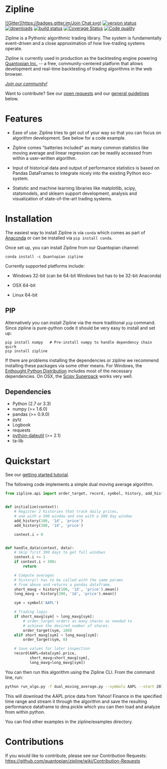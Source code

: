 Zipline
=======
[![Gitter](https://badges.gitter.im/Join Chat.svg)](https://gitter.im/quantopian/zipline?utm_source=badge&utm_medium=badge&utm_campaign=pr-badge&utm_content=badge)
[![version status](https://pypip.in/v/zipline/badge.png)](https://pypi.python.org/pypi/zipline)
[![downloads](https://pypip.in/d/zipline/badge.png)](https://pypi.python.org/pypi/zipline)
[![build status](https://travis-ci.org/quantopian/zipline.png?branch=master)](https://travis-ci.org/quantopian/zipline)
[![Coverage Status](https://coveralls.io/repos/quantopian/zipline/badge.png)](https://coveralls.io/r/quantopian/zipline)
[![Code quality](https://scrutinizer-ci.com/g/quantopian/zipline/badges/quality-score.png?b=master)](https://scrutinizer-ci.com/g/quantopian/zipline/)

Zipline is a Pythonic algorithmic trading library.  The system is
fundamentally event-driven and a close approximation of how
live-trading systems operate.

Zipline is currently used in production as the backtesting engine
powering [Quantopian Inc.](https://www.quantopian.com) -- a free,
community-centered platform that allows development and real-time
backtesting of trading algorithms in the web browser.

[*Join our community!*](https://groups.google.com/forum/#!forum/zipline)

Want to contribute? See our [open requests](https://github.com/quantopian/zipline/wiki/Contribution-Requests)
and our [general guidelines](https://github.com/quantopian/zipline#contributions) below.

Features
========

* Ease of use: Zipline tries to get out of your way so that you can
focus on algorithm development. See below for a code example.

* Zipline comes "batteries included" as many common statistics like
moving average and linear regression can be readily accessed from
within a user-written algorithm.

* Input of historical data and output of performance statistics is
based on Pandas DataFrames to integrate nicely into the existing
Python eco-system.

* Statistic and machine learning libraries like matplotlib, scipy,
statsmodels, and sklearn support development, analysis and
visualization of state-of-the-art trading systems.

Installation
============

The easiest way to install Zipline is via `conda` which comes as part of [Anaconda](http://continuum.io/downloads) or can be installed via `pip install conda`.

Once set up, you can install Zipline from our Quantopian channel:

```
conda install -c Quantopian zipline
```

Currently supported platforms include:

* Windows 32-bit (can be 64-bit Windows but has to be 32-bit Anaconda)

* OSX 64-bit

* Linux 64-bit

PIP
---

Alternatively you can install Zipline via the more traditional `pip`
command. Since zipline is pure-python code it should be very easy to
install and set up:

```
pip install numpy   # Pre-install numpy to handle dependency chain quirk
pip install zipline
```

If there are problems installing the dependencies or zipline we
recommend installing these packages via some other means. For Windows,
the [Enthought Python Distribution](http://www.enthought.com/products/epd.php)
includes most of the necessary dependencies. On OSX, the
[Scipy Superpack](http://fonnesbeck.github.com/ScipySuperpack/)
works very well.

Dependencies
------------

* Python (2.7 or 3.3)
* numpy (>= 1.6.0)
* pandas (>= 0.9.0)
* pytz
* Logbook
* requests
* [python-dateutil](https://pypi.python.org/pypi/python-dateutil) (>= 2.1)
* ta-lib


Quickstart
==========

See our [getting started tutorial](http://www.zipline.io/#quickstart).

The following code implements a simple dual moving average algorithm.

```python
from zipline.api import order_target, record, symbol, history, add_history


def initialize(context):
    # Register 2 histories that track daily prices,
    # one with a 100 window and one with a 300 day window
    add_history(100, '1d', 'price')
    add_history(300, '1d', 'price')

    context.i = 0


def handle_data(context, data):
    # Skip first 300 days to get full windows
    context.i += 1
    if context.i < 300:
        return

    # Compute averages
    # history() has to be called with the same params
    # from above and returns a pandas dataframe.
    short_mavg = history(100, '1d', 'price').mean()
    long_mavg = history(300, '1d', 'price').mean()

    sym = symbol('AAPL')

    # Trading logic
    if short_mavg[sym] > long_mavg[sym]:
        # order_target orders as many shares as needed to
        # achieve the desired number of shares.
        order_target(sym, 100)
    elif short_mavg[sym] < long_mavg[sym]:
        order_target(sym, 0)

    # Save values for later inspection
    record(AAPL=data[sym].price,
           short_mavg=short_mavg[sym],
           long_mavg=long_mavg[sym])
```

You can then run this algorithm using the Zipline CLI. From the
command line, run:

```bash
python run_algo.py -f dual_moving_average.py --symbols AAPL --start 2011-1-1 --end 2012-1-1 -o dma.pickle
```

This will download the AAPL price data from Yahoo! Finance in the
specified time range and stream it through the algorithm and save the
resulting performance dataframe to dma.pickle which you can then load
and analyze from within python.

You can find other examples in the zipline/examples directory.

Contributions
============

If you would like to contribute, please see our Contribution Requests: https://github.com/quantopian/zipline/wiki/Contribution-Requests
